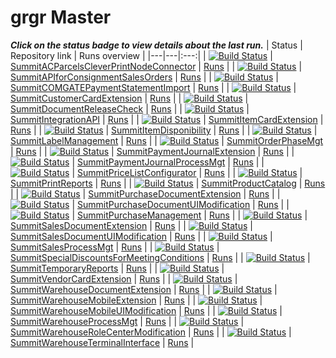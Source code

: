 # grgr Master 
_**Click on the status badge to view details about the last run.**_ 
| Status | Repository link | Runs overview |
|---|---|:---:| 
| [![Build Status](https://dev.azure.com/navertica/Summit%20Trade%20Distribution/_apis/build/status%2FMaster%2FSummitACParcelsCleverPrintNodeConnector%20Master?repoName=SummitACParcelsCleverPrintNodeConnector&branchName=master)](https://dev.azure.com/navertica/a7e04991-206d-40d0-9fd5-6896eb0c96a1/_build/results?buildId=121879) | [SummitACParcelsCleverPrintNodeConnector](https://dev.azure.com/navertica/Summit%20Trade%20Distribution/_git/SummitACParcelsCleverPrintNodeConnector) | [Runs](https://dev.azure.com/navertica/Summit%20Trade%20Distribution/_build?definitionId=1951) | 
| [![Build Status](https://dev.azure.com/navertica/Summit%20Trade%20Distribution/_apis/build/status%2FMaster%2FSummitAPIforConsignmentSalesOrders%20Master?repoName=SummitAPIforConsignmentSalesOrders&branchName=master)](https://dev.azure.com/navertica/a7e04991-206d-40d0-9fd5-6896eb0c96a1/_build/results?buildId=121642) | [SummitAPIforConsignmentSalesOrders](https://dev.azure.com/navertica/Summit%20Trade%20Distribution/_git/SummitAPIforConsignmentSalesOrders) | [Runs](https://dev.azure.com/navertica/Summit%20Trade%20Distribution/_build?definitionId=1894) | 
| [![Build Status](https://dev.azure.com/navertica/Summit%20Trade%20Distribution/_apis/build/status%2FMaster%2FSummitCOMGATEPaymentStatementImport%20Master?repoName=SummitCOMGATEPaymentStatementImport&branchName=master)](https://dev.azure.com/navertica/a7e04991-206d-40d0-9fd5-6896eb0c96a1/_build/results?buildId=121555) | [SummitCOMGATEPaymentStatementImport](https://dev.azure.com/navertica/Summit%20Trade%20Distribution/_git/SummitCOMGATEPaymentStatementImport) | [Runs](https://dev.azure.com/navertica/Summit%20Trade%20Distribution/_build?definitionId=1888) | 
| [![Build Status](https://dev.azure.com/navertica/Summit%20Trade%20Distribution/_apis/build/status%2FMaster%2FSummitCustomerCardExtension%20Master?repoName=SummitCustomerCardExtension&branchName=master)](https://dev.azure.com/navertica/a7e04991-206d-40d0-9fd5-6896eb0c96a1/_build/results?buildId=122002) | [SummitCustomerCardExtension](https://dev.azure.com/navertica/Summit%20Trade%20Distribution/_git/SummitCustomerCardExtension) | [Runs](https://dev.azure.com/navertica/Summit%20Trade%20Distribution/_build?definitionId=1671) | 
| [![Build Status](https://dev.azure.com/navertica/Summit%20Trade%20Distribution/_apis/build/status%2FMaster%2FSummitDocumentReleaseCheck%20Master?repoName=SummitDocumentReleaseCheck&branchName=master)](https://dev.azure.com/navertica/a7e04991-206d-40d0-9fd5-6896eb0c96a1/_build/results?buildId=121956) | [SummitDocumentReleaseCheck](https://dev.azure.com/navertica/Summit%20Trade%20Distribution/_git/SummitDocumentReleaseCheck) | [Runs](https://dev.azure.com/navertica/Summit%20Trade%20Distribution/_build?definitionId=1771) | 
| [![Build Status](https://dev.azure.com/navertica/Summit%20Trade%20Distribution/_apis/build/status%2FMaster%2FSummitIntegrationAPI%20Master?repoName=SummitIntegrationAPI&branchName=master)](https://dev.azure.com/navertica/a7e04991-206d-40d0-9fd5-6896eb0c96a1/_build/results?buildId=121974) | [SummitIntegrationAPI](https://dev.azure.com/navertica/Summit%20Trade%20Distribution/_git/SummitIntegrationAPI) | [Runs](https://dev.azure.com/navertica/Summit%20Trade%20Distribution/_build?definitionId=1659) | 
| [![Build Status](https://dev.azure.com/navertica/Summit%20Trade%20Distribution/_apis/build/status%2FMaster%2FSummitItemCardExtension%20Master?repoName=SummitItemCardExtension&branchName=master)](https://dev.azure.com/navertica/a7e04991-206d-40d0-9fd5-6896eb0c96a1/_build/results?buildId=121648) | [SummitItemCardExtension](https://dev.azure.com/navertica/Summit%20Trade%20Distribution/_git/SummitItemCardExtension) | [Runs](https://dev.azure.com/navertica/Summit%20Trade%20Distribution/_build?definitionId=1632) | 
| [![Build Status](https://dev.azure.com/navertica/Summit%20Trade%20Distribution/_apis/build/status%2FMaster%2FSummitItemDisponibility%20Master?repoName=SummitItemDisponibility&branchName=master)](https://dev.azure.com/navertica/a7e04991-206d-40d0-9fd5-6896eb0c96a1/_build/results?buildId=121605) | [SummitItemDisponibility](https://dev.azure.com/navertica/Summit%20Trade%20Distribution/_git/SummitItemDisponibility) | [Runs](https://dev.azure.com/navertica/Summit%20Trade%20Distribution/_build?definitionId=1717) | 
| [![Build Status](https://dev.azure.com/navertica/Summit%20Trade%20Distribution/_apis/build/status%2FMaster%2FSummitLabelManagement%20Master?repoName=SummitLabelManagement&branchName=master)](https://dev.azure.com/navertica/a7e04991-206d-40d0-9fd5-6896eb0c96a1/_build/results?buildId=122005) | [SummitLabelManagement](https://dev.azure.com/navertica/Summit%20Trade%20Distribution/_git/SummitLabelManagement) | [Runs](https://dev.azure.com/navertica/Summit%20Trade%20Distribution/_build?definitionId=1817) | 
| [![Build Status](https://dev.azure.com/navertica/Summit%20Trade%20Distribution/_apis/build/status%2FMaster%2FSummitOrderPhaseMgt%20Master?repoName=SummitOrderPhaseMgt&branchName=master)](https://dev.azure.com/navertica/a7e04991-206d-40d0-9fd5-6896eb0c96a1/_build/results?buildId=121788) | [SummitOrderPhaseMgt](https://dev.azure.com/navertica/Summit%20Trade%20Distribution/_git/SummitOrderPhaseMgt) | [Runs](https://dev.azure.com/navertica/Summit%20Trade%20Distribution/_build?definitionId=1707) | 
| [![Build Status](https://dev.azure.com/navertica/Summit%20Trade%20Distribution/_apis/build/status%2FMaster%2FSummitPaymentJournalExtension%20Master?repoName=SummitPaymentJournalExtension&branchName=master)](https://dev.azure.com/navertica/a7e04991-206d-40d0-9fd5-6896eb0c96a1/_build/results?buildId=121826) | [SummitPaymentJournalExtension](https://dev.azure.com/navertica/Summit%20Trade%20Distribution/_git/SummitPaymentJournalExtension) | [Runs](https://dev.azure.com/navertica/Summit%20Trade%20Distribution/_build?definitionId=1882) | 
| [![Build Status](https://dev.azure.com/navertica/Summit%20Trade%20Distribution/_apis/build/status%2FMaster%2FSummitPaymentJournalProcessMgt%20Master?repoName=SummitPaymentJournalProcessMgt&branchName=master)](https://dev.azure.com/navertica/a7e04991-206d-40d0-9fd5-6896eb0c96a1/_build/results?buildId=122004) | [SummitPaymentJournalProcessMgt](https://dev.azure.com/navertica/Summit%20Trade%20Distribution/_git/SummitPaymentJournalProcessMgt) | [Runs](https://dev.azure.com/navertica/Summit%20Trade%20Distribution/_build?definitionId=1885) | 
| [![Build Status](https://dev.azure.com/navertica/Summit%20Trade%20Distribution/_apis/build/status%2FMaster%2FSummitPriceListConfigurator%20Master?repoName=SummitPriceListConfigurator&branchName=master)](https://dev.azure.com/navertica/a7e04991-206d-40d0-9fd5-6896eb0c96a1/_build/results?buildId=121890) | [SummitPriceListConfigurator](https://dev.azure.com/navertica/Summit%20Trade%20Distribution/_git/SummitPriceListConfigurator) | [Runs](https://dev.azure.com/navertica/Summit%20Trade%20Distribution/_build?definitionId=1576) | 
| [![Build Status](https://dev.azure.com/navertica/Summit%20Trade%20Distribution/_apis/build/status%2FMaster%2FSummitPrintReports%20Master?repoName=SummitPrintReports&branchName=master)](https://dev.azure.com/navertica/a7e04991-206d-40d0-9fd5-6896eb0c96a1/_build/results?buildId=121847) | [SummitPrintReports](https://dev.azure.com/navertica/Summit%20Trade%20Distribution/_git/SummitPrintReports) | [Runs](https://dev.azure.com/navertica/Summit%20Trade%20Distribution/_build?definitionId=1858) | 
| [![Build Status](https://dev.azure.com/navertica/Summit%20Trade%20Distribution/_apis/build/status%2FMaster%2FSummitProductCatalog%20Master?repoName=SummitProductCatalog&branchName=master)](https://dev.azure.com/navertica/a7e04991-206d-40d0-9fd5-6896eb0c96a1/_build/results?buildId=121672) | [SummitProductCatalog](https://dev.azure.com/navertica/Summit%20Trade%20Distribution/_git/SummitProductCatalog) | [Runs](https://dev.azure.com/navertica/Summit%20Trade%20Distribution/_build?definitionId=1668) | 
| [![Build Status](https://dev.azure.com/navertica/Summit%20Trade%20Distribution/_apis/build/status%2FMaster%2FSummitPurchaseDocumentExtension%20Master?repoName=SummitPurchaseDocumentExtension&branchName=master)](https://dev.azure.com/navertica/a7e04991-206d-40d0-9fd5-6896eb0c96a1/_build/results?buildId=121949) | [SummitPurchaseDocumentExtension](https://dev.azure.com/navertica/Summit%20Trade%20Distribution/_git/SummitPurchaseDocumentExtension) | [Runs](https://dev.azure.com/navertica/Summit%20Trade%20Distribution/_build?definitionId=1644) | 
| [![Build Status](https://dev.azure.com/navertica/Summit%20Trade%20Distribution/_apis/build/status%2FMaster%2FSummitPurchaseDocumentUIModification%20Master?repoName=SummitPurchaseDocumentUIModification&branchName=master)](https://dev.azure.com/navertica/a7e04991-206d-40d0-9fd5-6896eb0c96a1/_build/results?buildId=121845) | [SummitPurchaseDocumentUIModification](https://dev.azure.com/navertica/Summit%20Trade%20Distribution/_git/SummitPurchaseDocumentUIModification) | [Runs](https://dev.azure.com/navertica/Summit%20Trade%20Distribution/_build?definitionId=1638) | 
| [![Build Status](https://dev.azure.com/navertica/Summit%20Trade%20Distribution/_apis/build/status%2FMaster%2FSummitPurchaseManagement%20Master?repoName=SummitPurchaseManagement&branchName=master)](https://dev.azure.com/navertica/a7e04991-206d-40d0-9fd5-6896eb0c96a1/_build/results?buildId=121885) | [SummitPurchaseManagement](https://dev.azure.com/navertica/Summit%20Trade%20Distribution/_git/SummitPurchaseManagement) | [Runs](https://dev.azure.com/navertica/Summit%20Trade%20Distribution/_build?definitionId=1653) | 
| [![Build Status](https://dev.azure.com/navertica/Summit%20Trade%20Distribution/_apis/build/status%2FMaster%2FSummitSalesDocumentExtension%20Master?repoName=SummitSalesDocumentExtension&branchName=master)](https://dev.azure.com/navertica/a7e04991-206d-40d0-9fd5-6896eb0c96a1/_build/results?buildId=122007) | [SummitSalesDocumentExtension](https://dev.azure.com/navertica/Summit%20Trade%20Distribution/_git/SummitSalesDocumentExtension) | [Runs](https://dev.azure.com/navertica/Summit%20Trade%20Distribution/_build?definitionId=1656) | 
| [![Build Status](https://dev.azure.com/navertica/Summit%20Trade%20Distribution/_apis/build/status%2FMaster%2FSummitSalesDocumentUIModification%20Master?repoName=SummitSalesDocumentUIModification&branchName=master)](https://dev.azure.com/navertica/a7e04991-206d-40d0-9fd5-6896eb0c96a1/_build/results?buildId=121730) | [SummitSalesDocumentUIModification](https://dev.azure.com/navertica/Summit%20Trade%20Distribution/_git/SummitSalesDocumentUIModification) | [Runs](https://dev.azure.com/navertica/Summit%20Trade%20Distribution/_build?definitionId=1961) | 
| [![Build Status](https://dev.azure.com/navertica/Summit%20Trade%20Distribution/_apis/build/status%2FMaster%2FSummitSalesProcessMgt%20Master?repoName=SummitSalesProcessMgt&branchName=master)](https://dev.azure.com/navertica/a7e04991-206d-40d0-9fd5-6896eb0c96a1/_build/results?buildId=121718) | [SummitSalesProcessMgt](https://dev.azure.com/navertica/Summit%20Trade%20Distribution/_git/SummitSalesProcessMgt) | [Runs](https://dev.azure.com/navertica/Summit%20Trade%20Distribution/_build?definitionId=1762) | 
| [![Build Status](https://dev.azure.com/navertica/Summit%20Trade%20Distribution/_apis/build/status%2FMaster%2FSummitSpecialDiscountsForMeetingConditions%20Master?repoName=SummitSpecialDiscountsForMeetingConditions&branchName=master)](https://dev.azure.com/navertica/a7e04991-206d-40d0-9fd5-6896eb0c96a1/_build/results?buildId=121837) | [SummitSpecialDiscountsForMeetingConditions](https://dev.azure.com/navertica/Summit%20Trade%20Distribution/_git/SummitSpecialDiscountsForMeetingConditions) | [Runs](https://dev.azure.com/navertica/Summit%20Trade%20Distribution/_build?definitionId=1635) | 
| [![Build Status](https://dev.azure.com/navertica/Summit%20Trade%20Distribution/_apis/build/status%2FMaster%2FSummitTemporaryReports%20Master?repoName=SummitTemporaryReports&branchName=master)](https://dev.azure.com/navertica/a7e04991-206d-40d0-9fd5-6896eb0c96a1/_build/results?buildId=121667) | [SummitTemporaryReports](https://dev.azure.com/navertica/Summit%20Trade%20Distribution/_git/SummitTemporaryReports) | [Runs](https://dev.azure.com/navertica/Summit%20Trade%20Distribution/_build?definitionId=1891) | 
| [![Build Status](https://dev.azure.com/navertica/Summit%20Trade%20Distribution/_apis/build/status%2FMaster%2FSummitVendorCardExtension%20Master?repoName=SummitVendorCardExtension&branchName=master)](https://dev.azure.com/navertica/a7e04991-206d-40d0-9fd5-6896eb0c96a1/_build/results?buildId=121764) | [SummitVendorCardExtension](https://dev.azure.com/navertica/Summit%20Trade%20Distribution/_git/SummitVendorCardExtension) | [Runs](https://dev.azure.com/navertica/Summit%20Trade%20Distribution/_build?definitionId=1677) | 
| [![Build Status](https://dev.azure.com/navertica/Summit%20Trade%20Distribution/_apis/build/status%2FMaster%2FSummitWarehouseDocumentExtension%20Master?repoName=SummitWarehouseDocumentExtension&branchName=master)](https://dev.azure.com/navertica/a7e04991-206d-40d0-9fd5-6896eb0c96a1/_build/results?buildId=121776) | [SummitWarehouseDocumentExtension](https://dev.azure.com/navertica/Summit%20Trade%20Distribution/_git/SummitWarehouseDocumentExtension) | [Runs](https://dev.azure.com/navertica/Summit%20Trade%20Distribution/_build?definitionId=1867) | 
| [![Build Status](https://dev.azure.com/navertica/Summit%20Trade%20Distribution/_apis/build/status%2FMaster%2FSummitWarehouseMobileExtension%20Master?repoName=SummitWarehouseMobileExtension&branchName=master)](https://dev.azure.com/navertica/a7e04991-206d-40d0-9fd5-6896eb0c96a1/_build/results?buildId=121994) | [SummitWarehouseMobileExtension](https://dev.azure.com/navertica/Summit%20Trade%20Distribution/_git/SummitWarehouseMobileExtension) | [Runs](https://dev.azure.com/navertica/Summit%20Trade%20Distribution/_build?definitionId=1792) | 
| [![Build Status](https://dev.azure.com/navertica/Summit%20Trade%20Distribution/_apis/build/status%2FMaster%2FSummitWarehouseMobileUIModification%20Master?repoName=SummitWarehouseMobileUIModification&branchName=master)](https://dev.azure.com/navertica/a7e04991-206d-40d0-9fd5-6896eb0c96a1/_build/results?buildId=121998) | [SummitWarehouseMobileUIModification](https://dev.azure.com/navertica/Summit%20Trade%20Distribution/_git/SummitWarehouseMobileUIModification) | [Runs](https://dev.azure.com/navertica/Summit%20Trade%20Distribution/_build?definitionId=1897) | 
| [![Build Status](https://dev.azure.com/navertica/Summit%20Trade%20Distribution/_apis/build/status%2FMaster%2FSummitWarehouseProcessMgt%20Master?repoName=SummitWarehouseProcessMgt&branchName=master)](https://dev.azure.com/navertica/a7e04991-206d-40d0-9fd5-6896eb0c96a1/_build/results?buildId=121640) | [SummitWarehouseProcessMgt](https://dev.azure.com/navertica/Summit%20Trade%20Distribution/_git/SummitWarehouseProcessMgt) | [Runs](https://dev.azure.com/navertica/Summit%20Trade%20Distribution/_build?definitionId=1786) | 
| [![Build Status](https://dev.azure.com/navertica/Summit%20Trade%20Distribution/_apis/build/status%2FMaster%2FSummitWarehouseRoleCenterModification%20Master?repoName=SummitWarehouseRoleCenterModification&branchName=master)](https://dev.azure.com/navertica/a7e04991-206d-40d0-9fd5-6896eb0c96a1/_build/results?buildId=121971) | [SummitWarehouseRoleCenterModification](https://dev.azure.com/navertica/Summit%20Trade%20Distribution/_git/SummitWarehouseRoleCenterModification) | [Runs](https://dev.azure.com/navertica/Summit%20Trade%20Distribution/_build?definitionId=1647) | 
| [![Build Status](https://dev.azure.com/navertica/Summit%20Trade%20Distribution/_apis/build/status%2FMaster%2FSummitWarehouseTerminalInterface%20Master?repoName=SummitWarehouseTerminalInterface&branchName=master)](https://dev.azure.com/navertica/a7e04991-206d-40d0-9fd5-6896eb0c96a1/_build/results?buildId=121720) | [SummitWarehouseTerminalInterface](https://dev.azure.com/navertica/Summit%20Trade%20Distribution/_git/SummitWarehouseTerminalInterface) | [Runs](https://dev.azure.com/navertica/Summit%20Trade%20Distribution/_build?definitionId=1972) | 

